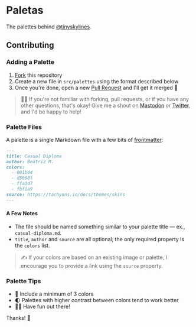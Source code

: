 # Paletas

The palettes behind <a rel="me" href="https://botsin.space/@tinyskylines">@tinyskylines</a>.

## Contributing

### Adding a Palette

1. [Fork][fork] this repository
1. Create a new file in `src/palettes` using the format described below
1. Once you're done, open a new [Pull Request][pr] and I'll get it merged 💫

> 🙋‍♀️ If you're not familiar with forking, pull requests, or if you have any other questions, that's okay! Give me a shout on [Mastodon][m] or [Twitter][t], and I'd be happy to help!

### Palette Files

A palette is a single Markdown file with a few bits of [frontmatter][fm]:

```markdown
---
title: Casual Diploma
author: Beatriz M.
colors:
  - 001b44
  - d5008f
  - ffa3d7
  - fbf1a9
source: https://tachyons.io/docs/themes/skins
---
```

#### A Few Notes

- The file should be named something similar to your palette title — ex., `casual-diploma.md`.
- `title`, `author` and `source` are all optional; the only required property is the `colors` list.

> ✍️ If your colors are based on an existing image or palette, I encourage you to provide a link using the `source` property.

### Palette Tips

- 🎨 Include a minimum of 3 colors
- 🌓 Palettes with higher contrast between colors tend to work better
- 🤹‍♀️ Have fun out there!

Thanks! 🙏

[fork]: https://help.github.com/en/articles/fork-a-repo
[fm]: https://www.11ty.io/docs/data-frontmatter/
[pr]: https://help.github.com/en/articles/creating-a-pull-request
[m]: https://mastodon.social/@ashur
[t]: https://twitter.com/ashur
